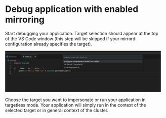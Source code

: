 # Debug application with enabled mirroring

Start debugging your application. Target selection should appear at the top of the VS Code window (this step will be skipped if your mirrord configuration already specifies the target).

![target selection](./target_selection.png)

Choose the target you want to impersonate or run your application in targetless mode. Your application will simply run in the context of the selected target or in general context of the cluster.
